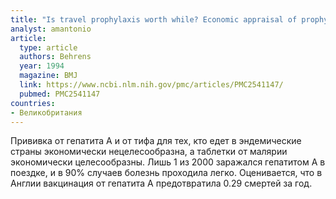 ```yaml
---
title: "Is travel prophylaxis worth while? Economic appraisal of prophylactic measures against malaria, hepatitis A, and typhoid in travellers"
analyst: amantonio
article:
  type: article
  authors: Behrens
  year: 1994
  magazine: BMJ
  link: https://www.ncbi.nlm.nih.gov/pmc/articles/PMC2541147/
  pubmed: PMC2541147
countries:
- Великобритания
---
```


Прививка от гепатита А и от тифа для тех, кто едет в эндемические страны экономически нецелесообразна, а таблетки от малярии экономически целесообразны.
Лишь 1 из 2000 заражался гепатитом А в поездке, и в 90% случаев болезнь проходила легко.
Оценивается, что в Англии вакцинация от гепатита А предотвратила 0.29 смертей за год.
